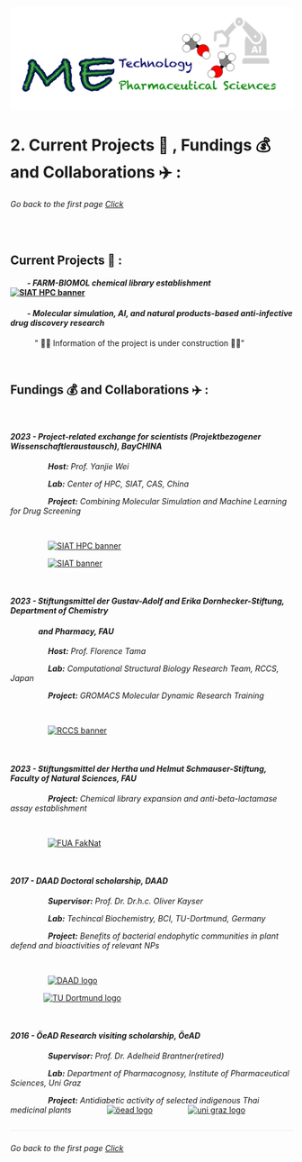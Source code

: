 ![](../images/cv-header.png)


# 2. Current Projects 🥼 , Fundings 💰 and Collaborations ✈️ :


###### Go back to the first page [Click](../README.md)

&nbsp;

## Current Projects 🥼 :

#### &nbsp;&nbsp;&nbsp;&nbsp;&nbsp;&nbsp;&nbsp;&nbsp; *- FARM-BIOMOL chemical library establishment*  &nbsp;&nbsp;&nbsp; <a href="https://pharmbio-fau-erlangen.github.io/FARM-BIOMOL/"><img src="https://pharmbio-fau-erlangen.github.io/FARM-BIOMOL/logo/2024-Chemlib-logo-V2.png" alt="SIAT HPC banner" width="150" height="60"></a>


#### &nbsp;&nbsp;&nbsp;&nbsp;&nbsp;&nbsp;&nbsp;&nbsp; *- Molecular simulation, AI, and natural products-based anti-infective drug discovery research*
  
&nbsp;&nbsp;&nbsp;&nbsp;&nbsp;&nbsp;&nbsp;&nbsp;&nbsp;&nbsp; " 🚨🚧 Information of the project is under construction 🚧🚨"

&nbsp;


## Fundings 💰 and Collaborations ✈️ :

&nbsp;

#### *__2023 - Project-related exchange for scientists (Projektbezogener Wissenschaftleraustausch), BayCHINA__*

&nbsp;&nbsp;&nbsp;&nbsp;&nbsp;&nbsp;&nbsp;&nbsp;&nbsp;&nbsp;&nbsp;&nbsp;&nbsp;&nbsp;&nbsp;&nbsp; *__Host:__ Prof. Yanjie Wei*

&nbsp;&nbsp;&nbsp;&nbsp;&nbsp;&nbsp;&nbsp;&nbsp;&nbsp;&nbsp;&nbsp;&nbsp;&nbsp;&nbsp;&nbsp;&nbsp; *__Lab:__ Center of HPC, SIAT, CAS, China*

&nbsp;&nbsp;&nbsp;&nbsp;&nbsp;&nbsp;&nbsp;&nbsp;&nbsp;&nbsp;&nbsp;&nbsp;&nbsp;&nbsp;&nbsp;&nbsp; *__Project:__ Combining Molecular Simulation and Machine Learning for Drug Screening*

&nbsp;

&nbsp;&nbsp;&nbsp;&nbsp;&nbsp;&nbsp;&nbsp;&nbsp;&nbsp;&nbsp;&nbsp;&nbsp;&nbsp;&nbsp;&nbsp;&nbsp; <a href="https://hpcc.siat.ac.cn/english/hpc.html"><img src="https://lh4.googleusercontent.com/proxy/uMRbjEXedYPctcSHenfCcjTsQfzg7kVaWuHQPIaaNjKZ-BaMO-pTiZvFVLcBcniVbzEnU4EPO_GUUBf1XmQImqgOFvo-eLFVRVBTm_BYc2EDULlGgc1hBWjs3L4bAtMoP5_4-W-22E0nILX_JdfouBf1UloRhwb55S2EYcpu" alt="SIAT HPC banner" width="700" height="150"></a>

&nbsp;&nbsp;&nbsp;&nbsp;&nbsp;&nbsp;&nbsp;&nbsp;&nbsp;&nbsp;&nbsp;&nbsp;&nbsp;&nbsp;&nbsp;&nbsp; <a href="http://english.siat.cas.cn"><img src="https://www.asam.net/index.php?eID=dumpFile&t=f&f=4101&token=5823a0c50380f855872f0eabd12ae94a6a4a636c" alt="SIAT banner" width="700" height="102"></a>

&nbsp;

#### *__2023 - Stiftungsmittel der Gustav-Adolf and Erika Dornhecker-Stiftung, Department of Chemistry__* 
#### &nbsp;&nbsp;&nbsp;&nbsp;&nbsp;&nbsp;&nbsp;&nbsp;&nbsp;&nbsp;&nbsp;&nbsp;&nbsp;&nbsp; *__and Pharmacy, FAU__*

&nbsp;&nbsp;&nbsp;&nbsp;&nbsp;&nbsp;&nbsp;&nbsp;&nbsp;&nbsp;&nbsp;&nbsp;&nbsp;&nbsp;&nbsp;&nbsp; *__Host:__ Prof. Florence Tama*

&nbsp;&nbsp;&nbsp;&nbsp;&nbsp;&nbsp;&nbsp;&nbsp;&nbsp;&nbsp;&nbsp;&nbsp;&nbsp;&nbsp;&nbsp;&nbsp; *__Lab:__ Computational Structural Biology Research Team, RCCS, Japan*

&nbsp;&nbsp;&nbsp;&nbsp;&nbsp;&nbsp;&nbsp;&nbsp;&nbsp;&nbsp;&nbsp;&nbsp;&nbsp;&nbsp;&nbsp;&nbsp; *__Project:__ GROMACS Molecular Dynamic Research Training*

&nbsp;


&nbsp;&nbsp;&nbsp;&nbsp;&nbsp;&nbsp;&nbsp;&nbsp;&nbsp;&nbsp;&nbsp;&nbsp;&nbsp;&nbsp;&nbsp;&nbsp; <a href="https://www.riken.jp/en/research/labs/r-ccs/comput_struct_biol/index.html"><img src="https://encrypted-tbn0.gstatic.com/images?q=tbn:ANd9GcRQZ0XITbzj8HtiT3YyWSwCwZ8Ylwl4gdekZA&s" alt="RCCS banner" width="700" height="150"></a>

&nbsp;

#### *__2023 - Stiftungsmittel der Hertha und Helmut Schmauser-Stiftung, Faculty of Natural Sciences, FAU__*

&nbsp;&nbsp;&nbsp;&nbsp;&nbsp;&nbsp;&nbsp;&nbsp;&nbsp;&nbsp;&nbsp;&nbsp;&nbsp;&nbsp;&nbsp;&nbsp; *__Project:__ Chemical library expansion and anti-beta-lactamase assay establishment*

&nbsp;

&nbsp;&nbsp;&nbsp;&nbsp;&nbsp;&nbsp;&nbsp;&nbsp;&nbsp;&nbsp;&nbsp;&nbsp;&nbsp;&nbsp;&nbsp;&nbsp; <a href="https://www.nat.fau.de"><img src="https://www.wordpress.rrze.fau.de/files/2021/11/fau-nat-digital.svg" alt="FUA FakNat" width="700" height="102"></a>

&nbsp;

#### *__2017 - DAAD Doctoral scholarship, DAAD__*

&nbsp;&nbsp;&nbsp;&nbsp;&nbsp;&nbsp;&nbsp;&nbsp;&nbsp;&nbsp;&nbsp;&nbsp;&nbsp;&nbsp;&nbsp;&nbsp; *__Supervisor:__ Prof. Dr. Dr.h.c. Oliver Kayser*

&nbsp;&nbsp;&nbsp;&nbsp;&nbsp;&nbsp;&nbsp;&nbsp;&nbsp;&nbsp;&nbsp;&nbsp;&nbsp;&nbsp;&nbsp;&nbsp; *__Lab:__ Techincal Biochemistry, BCI, TU-Dortmund, Germany*

&nbsp;&nbsp;&nbsp;&nbsp;&nbsp;&nbsp;&nbsp;&nbsp;&nbsp;&nbsp;&nbsp;&nbsp;&nbsp;&nbsp;&nbsp;&nbsp; *__Project:__ Benefits of bacterial endophytic communities in plant defend and bioactivities of relevant NPs*

&nbsp;


&nbsp;&nbsp;&nbsp;&nbsp;&nbsp;&nbsp;&nbsp;&nbsp;&nbsp;&nbsp;&nbsp;&nbsp;&nbsp;&nbsp;&nbsp;&nbsp; <a href="https://www2.daad.de/deutschland/stipendium/datenbank/en/21148-scholarship-database/?detail=57135739"><img src="https://www.uni-giessen.de/de/fbz/zentren/ggl/dateiblock/daad_logo/@@images/image.jpeg" alt="DAAD logo" width="800" height="60"></a>

&nbsp;&nbsp;&nbsp;&nbsp;&nbsp;&nbsp;&nbsp;&nbsp;&nbsp;&nbsp;&nbsp;&nbsp;&nbsp;&nbsp; <a href="https://tb.bci.tu-dortmund.de"><img src="https://upload.wikimedia.org/wikipedia/commons/thumb/e/e6/Technische_Universität_Dortmund_Logo.svg/1280px-Technische_Universität_Dortmund_Logo.svg.png" alt="TU Dortmund logo" width="450" height="90"></a>

&nbsp;

#### *__2016 - ÖeAD Research visiting scholarship, ÖeAD__*

&nbsp;&nbsp;&nbsp;&nbsp;&nbsp;&nbsp;&nbsp;&nbsp;&nbsp;&nbsp;&nbsp;&nbsp;&nbsp;&nbsp;&nbsp;&nbsp; *__Supervisor:__ Prof. Dr. Adelheid Brantner(retired)*

&nbsp;&nbsp;&nbsp;&nbsp;&nbsp;&nbsp;&nbsp;&nbsp;&nbsp;&nbsp;&nbsp;&nbsp;&nbsp;&nbsp;&nbsp;&nbsp; *__Lab:__ Department of Pharmacognosy, Institute of Pharmaceutical Sciences, Uni Graz*

&nbsp;&nbsp;&nbsp;&nbsp;&nbsp;&nbsp;&nbsp;&nbsp;&nbsp;&nbsp;&nbsp;&nbsp;&nbsp;&nbsp;&nbsp;&nbsp; *__Project:__ Antidiabetic activity of selected indigenous Thai medicinal plants*
&nbsp;&nbsp;&nbsp;&nbsp;&nbsp;&nbsp;&nbsp;&nbsp;&nbsp;&nbsp;&nbsp;&nbsp;&nbsp;&nbsp; <a href="https://oead.at/en/"><img src="https://upload.wikimedia.org/wikipedia/commons/1/15/OeAD_-_Agentur_für_Bildung_und_Internationalisierung.png" alt="öead logo" width="450" height="202"></a>
&nbsp;&nbsp;&nbsp;&nbsp;&nbsp;&nbsp;&nbsp;&nbsp;&nbsp;&nbsp;&nbsp;&nbsp;&nbsp;&nbsp; <a href="https://pharmazie.uni-graz.at/de/unsere-forschung/pharmakognosie/#:~:text=Die%20Pharmakognosiker%20der%20Universität%20Graz,pflanzlicher%20Arzneimittel%20der%20Echinacea%2DArten."><img src="https://static.uni-graz.at/fileadmin/grafik/logos/Logo_Uni-Graz_Schriftzug_4c_DE.jpg" alt="uni graz logo" width="480" height="200"></a>


![](../images/line04.png)

###### Go back to the first page [Click](../README.md)
